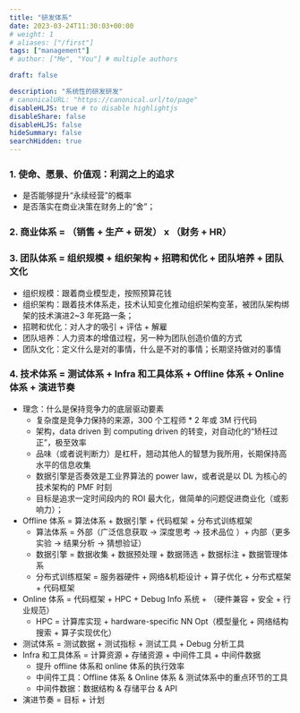 ```yaml
---
title: "研发体系"
date: 2023-03-24T11:30:03+00:00
# weight: 1
# aliases: ["/first"]
tags: ["management"]
# author: ["Me", "You"] # multiple authors

draft: false

description: "系统性的研发研发"
# canonicalURL: "https://canonical.url/to/page"
disableHLJS: true # to disable highlightjs
disableShare: false
disableHLJS: false
hideSummary: false
searchHidden: true
---
```


### 1. 使命、愿景、价值观：利润之上的追求
- 是否能够提升“永续经营”的概率
- 是否落实在商业决策在财务上的“舍”；

### 2. 商业体系 = （销售 + 生产 + 研发） x （财务 + HR）

### 3. 团队体系 = 组织规模 + 组织架构 + 招聘和优化 + 团队培养 + 团队文化
- 组织规模：跟着商业模型走，按照预算花钱
- 组织架构：跟着技术体系走，技术认知变化推动组织架构变革，被团队架构绑架的技术演进2~3 年死路一条；
- 招聘和优化：对人才的吸引 + 评估 + 解雇
- 团队培养：人力资本的增值过程，另一种为团队创造价值的方式
- 团队文化：定义什么是对的事情，什么是不对的事情；长期坚持做对的事情

### 4. 技术体系 = 测试体系 + Infra 和工具体系 + Offline 体系 + Online 体系 + 演进节奏
- 理念：什么是保持竞争力的底层驱动要素
    - 复杂度是竞争力保持的来源，300 个工程师 * 2 年或 3M 行代码
    - 架构，data driven 到 computing driven 的转变，对自动化的“矫枉过正”，极至效率
    - 品味（或者说判断力）是杠杆，翘动其他人的智慧为我所用，长期保持高水平的信息收集
    - 数据引擎是否奏效是工业界算法的 power law，或者说是以 DL 为核心的技术架构的 PMF 时刻
    - 目标是追求一定时间段内的 ROI 最大化，做简单的问题促进商业化（或影响力）；
- Offline 体系 = 算法体系 + 数据引擎 + 代码框架 + 分布式训练框架
    - 算法体系 = 外部（广泛信息获取 → 深度思考 → 技术品位 ）+ 内部（更多实验 → 结果分析 → 猜想验证）
    - 数据引擎 = 数据收集 + 数据预处理 + 数据筛选 + 数据标注 + 数据管理体系
    - 分布式训练框架 = 服务器硬件 + 网络&机柜设计 + 算子优化 + 分布式框架 + 代码框架
- Online 体系 = 代码框架 + HPC + Debug Info 系统 + （硬件兼容 + 安全 + 行业规范）
    - HPC = 计算库实现 + hardware-specific NN Opt（模型量化 + 网络结构搜索 + 算子实现优化）
- 测试体系 = 测试数据 + 测试指标 + 测试工具 + Debug 分析工具
- Infra 和工具体系 = 计算资源 + 存储资源 + 中间件工具 + 中间件数据
    - 提升 offline 体系和 online 体系的执行效率
    - 中间件工具：Offline 体系 & Online 体系 & 测试体系中的重点环节的工具
    - 中间件数据：数据结构 & 存储平台 & API
- 演进节奏 = 目标 + 计划
